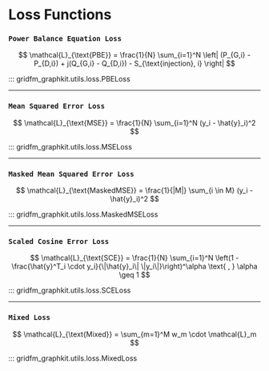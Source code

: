 # Loss Functions

### `Power Balance Equation Loss`

$$
\mathcal{L}_{\text{PBE}} = \frac{1}{N} \sum_{i=1}^N \left| (P_{G,i} - P_{D,i}) + j(Q_{G,i} - Q_{D,i}) - S_{\text{injection}, i} \right|
$$

::: gridfm_graphkit.utils.loss.PBELoss

---

### `Mean Squared Error Loss`

$$
\mathcal{L}_{\text{MSE}} = \frac{1}{N} \sum_{i=1}^N (y_i - \hat{y}_i)^2
$$

::: gridfm_graphkit.utils.loss.MSELoss

---

### `Masked Mean Squared Error Loss`

$$
\mathcal{L}_{\text{MaskedMSE}} = \frac{1}{|M|} \sum_{i \in M} (y_i - \hat{y}_i)^2
$$

::: gridfm_graphkit.utils.loss.MaskedMSELoss

---

### `Scaled Cosine Error Loss`

$$
\mathcal{L}_{\text{SCE}} = \frac{1}{N} \sum_{i=1}^N \left(1 - \frac{\hat{y}^T_i \cdot y_i}{\|\hat{y}_i\| \|y_i\|}\right)^\alpha \text{ , } \alpha \geq 1
$$

::: gridfm_graphkit.utils.loss.SCELoss

---

### `Mixed Loss`

$$
\mathcal{L}_{\text{Mixed}} = \sum_{m=1}^M w_m \cdot \mathcal{L}_m
$$

::: gridfm_graphkit.utils.loss.MixedLoss
